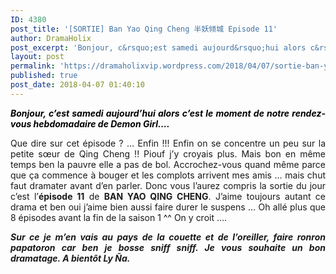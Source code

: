 ```yaml
---
ID: 4380
post_title: '[SORTIE] Ban Yao Qing Cheng 半妖倾城 Episode 11'
author: DramaHolix
post_excerpt: 'Bonjour, c&rsquo;est samedi aujourd&rsquo;hui alors c&rsquo;est le moment de notre rendez-vous hebdomadaire de Demon Girl&hellip;.&nbsp; Que dire sur cet &eacute;pisode ? &hellip; Enfin !!! Enfin on se concentre un peu sur la petite s&oelig;ur de Qing Cheng !! Piouf j&rsquo;y croyais plus. Mais bon en m&ecirc;me temps ben la pauvre elle a pas de bol.&hellip; <a href="https://dramaholixvip.wordpress.com/2018/04/07/sortie-ban-yao-qing-cheng-%E5%8D%8A%E5%A6%96%E5%80%BE%E5%9F%8E-episode-11/">Lire la suite <span>[SORTIE] Ban Yao Qing Cheng &#21322;&#22934;&#20542;&#22478; Episode&nbsp;11</span></a>'
layout: post
permalink: 'https://dramaholixvip.wordpress.com/2018/04/07/sortie-ban-yao-qing-cheng-%E5%8D%8A%E5%A6%96%E5%80%BE%E5%9F%8E-episode-11/'
published: true
post_date: 2018-04-07 01:40:10
---
```

<p style="text-align:justify;"><span style="color:#000000;"><em><strong><img data-attachment-id="3580" data-permalink="https://dramaholixvip.wordpress.com/demon-girl-episode-11/" data-orig-file="https://dramaholixvip.files.wordpress.com/2018/03/demon-girl-episode-11.jpg?w=1086" data-orig-size="600,400" data-comments-opened="1" data-image-meta="{&quot;aperture&quot;:&quot;0&quot;,&quot;credit&quot;:&quot;&quot;,&quot;camera&quot;:&quot;&quot;,&quot;caption&quot;:&quot;&quot;,&quot;created_timestamp&quot;:&quot;0&quot;,&quot;copyright&quot;:&quot;&quot;,&quot;focal_length&quot;:&quot;0&quot;,&quot;iso&quot;:&quot;0&quot;,&quot;shutter_speed&quot;:&quot;0&quot;,&quot;title&quot;:&quot;&quot;,&quot;orientation&quot;:&quot;1&quot;}" data-image-title="DEMON GIRL EPISODE 11" data-image-description="" data-medium-file="https://dramaholixvip.files.wordpress.com/2018/03/demon-girl-episode-11.jpg?w=1086?w=300" data-large-file="https://dramaholixvip.files.wordpress.com/2018/03/demon-girl-episode-11.jpg?w=1086?w=600" class="aligncenter wp-image-3580 size-full" src="https://united-subs.dearclouds.com/wp-content/uploads/2018/05/23819be359f2ff94be896ef786dc6abe.jpg" alt="" srcset="https://dramaholixvip.files.wordpress.com/2018/03/demon-girl-episode-11.jpg 600w, https://dramaholixvip.files.wordpress.com/2018/03/demon-girl-episode-11.jpg?w=150 150w, https://dramaholixvip.files.wordpress.com/2018/03/demon-girl-episode-11.jpg?w=300 300w" sizes="(max-width: 600px) 100vw, 600px"   />Bonjour, c&rsquo;est samedi aujourd&rsquo;hui alors c&rsquo;est le moment de notre rendez-vous hebdomadaire de Demon Girl&#8230;. </strong></em></span></p>
<p style="text-align:justify;">Que dire sur cet épisode ? &#8230; Enfin !!! Enfin on se concentre un peu sur la petite sœur de Qing Cheng !! Piouf j&rsquo;y croyais plus. Mais bon en même temps ben la pauvre elle a pas de bol. Accrochez-vous quand même parce que ça commence à bouger et les complots arrivent mes amis &#8230; mais chut faut dramater avant d&rsquo;en parler. Donc vous l&rsquo;aurez compris la sortie du jour c&rsquo;est l&rsquo;<strong>épisode 11</strong> de <strong>BAN YAO QING CHENG</strong>. J&rsquo;aime toujours autant ce drama et ben oui j&rsquo;aime bien aussi faire durer le suspens &#8230; Oh allé plus que 8 épisodes avant la fin de la saison 1 ^^ On y croit &#8230;.</p>
<p style="text-align:justify;"><em><strong>Sur ce je m&rsquo;en vais au pays de la couette et de l&rsquo;oreiller, faire ronron papatoron car ben je bosse sniff sniff. Je vous souhaite un bon dramatage. A bientôt Ly Ña.</strong></em></p>
<p style="text-align:justify;">
